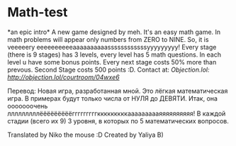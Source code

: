 # Math-test
\*an epic intro\*
A new game designed by meh. It's an easy math game. In math problems will appear only numbers from ZERO to NINE. So, it is veeeeery eeeeeeeeeeaaaaaaaaaassssssssssssyyyyyyyyy! Every stage (there is 9 stages) has 3 levels, every level has 5 math questions. In each level u have some bonus points. Every next stage costs 50% more than prevous. Second Stage costs 500 points :D. Contact at: *Objection.lol: http://objection.lol/courtroom/04wxe6*

Перевод:
Новая игра, разработанная мной. Это лёгкая математическая игра. В примерах будут только числа от НУЛЯ до ДЕВЯТИ. Итак, она ооооооочень лллллллллёёёёёёёёёгггггггггкккккккккаааааааааяяяяяяяяяя! В каждой стадии (всего их 9) 3 уровня, в которых по 5 математических вопросов. 

Translated by Niko the mouse :D
Created by Yaliya B)
